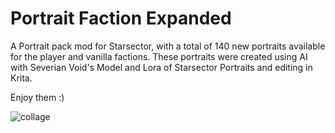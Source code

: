 # Portrait Faction Expanded

A Portrait pack mod for Starsector, with a total of 140 new portraits available for the player and vanilla factions. These portraits were created using AI with Severian Void's Model and Lora of Starsector Portraits and editing in Krita.

Enjoy them :)

![collage](https://github.com/user-attachments/assets/ccd811b4-e410-4444-80d2-513d0a1c7f40)

